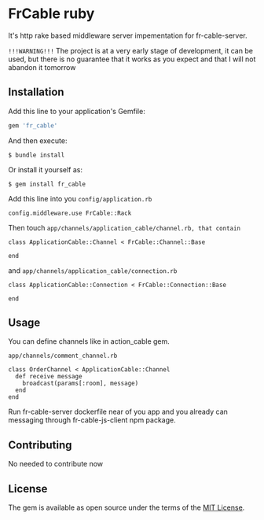 # FrCable ruby

It's http rake based middleware server impementation for fr-cable-server.

`!!!WARNING!!!` The project is at a very early stage of development, it can be used, but there is no guarantee that it works as you expect and that I will not abandon it tomorrow

## Installation

Add this line to your application's Gemfile:

```ruby
gem 'fr_cable'
```

And then execute:

    $ bundle install

Or install it yourself as:

    $ gem install fr_cable

Add this line into you `config/application.rb`

```
config.middleware.use FrCable::Rack
```

Then touch `app/channels/application_cable/channel.rb, that contain`
```
class ApplicationCable::Channel < FrCable::Channel::Base

end
```

and `app/channels/application_cable/connection.rb`

```
class ApplicationCable::Connection < FrCable::Connection::Base

end
```


## Usage

You can define channels like in action_cable gem.

`app/channels/comment_channel.rb`

```
class OrderChannel < ApplicationCable::Channel
  def receive message
    broadcast(params[:room], message)
  end
end
```

Run fr-cable-server dockerfile near of you app and you already can messaging through fr-cable-js-client npm package.

## Contributing

No needed to contribute now

## License

The gem is available as open source under the terms of the [MIT License](https://opensource.org/licenses/MIT).